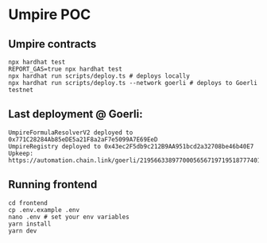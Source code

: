 # Umpire POC

## Umpire contracts

```shell
npx hardhat test
REPORT_GAS=true npx hardhat test
npx hardhat run scripts/deploy.ts # deploys locally
npx hardhat run scripts/deploy.ts --network goerli # deploys to Goerli testnet
```

## Last deployment @ Goerli:

```
UmpireFormulaResolverV2 deployed to 0x771C28284Ab85eDE5a21F8a2aF7e5099A7E69EeD
UmpireRegistry deployed to 0x43ec2F5db9c212B9AA951bcd2a32708be46b40E7
Upkeep: https://automation.chain.link/goerli/21956633897700056567197195187774014463512861996312274220975047940390377490382 
```

## Running frontend

```shell
cd frontend
cp .env.example .env
nano .env # set your env variables
yarn install
yarn dev
```
